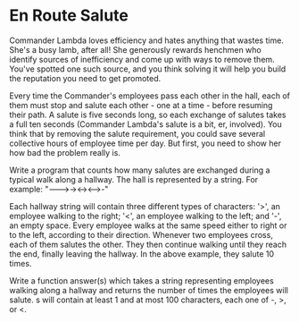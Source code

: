 En Route Salute
===============

Commander Lambda loves efficiency and hates anything that wastes time. She's a busy lamb, after all! She generously rewards henchmen 
who identify sources of inefficiency and come up with ways to remove them. You've spotted one such source, and you think solving it 
will help you build the reputation you need to get promoted.

Every time the Commander's employees pass each other in the hall, each of them must stop and salute each other - one at a time - 
before resuming their path. A salute is five seconds long, so each exchange of salutes takes a full ten seconds (Commander Lambda's 
salute is a bit, er, involved). You think that by removing the salute requirement, you could save several collective hours of employee 
time per day. But first, you need to show her how bad the problem really is.

Write a program that counts how many salutes are exchanged during a typical walk along a hallway. The hall is represented by a string. For 
example:
"--->-><-><-->-"

Each hallway string will contain three different types of characters: '>', an employee walking to the right; '<', an 
employee walking to the left; and '-', an empty space. Every employee walks at the same speed either to right or to the left, 
according to their direction. Whenever two employees cross, each of them salutes the other. They then continue walking until they reach 
the end, finally leaving the hallway. In the above example, they salute 10 times.

Write a function answer(s) which takes a string representing employees walking along a hallway and returns the number of times the 
employees will salute. s will contain at least 1 and at most 100 characters, each one of -, >, or <.

